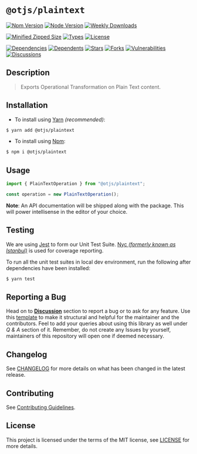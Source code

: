 # `@otjs/plaintext`

[![Npm Version](https://img.shields.io/npm/v/@otjs/plaintext)](https://www.npmjs.com/package/@otjs/plaintext)
[![Node Version](https://img.shields.io/node/v/@otjs/plaintext)](https://www.npmjs.com/package/@otjs/plaintext)
[![Weekly Downloads](https://img.shields.io/npm/dw/@otjs/plaintext)](https://www.npmjs.com/package/@otjs/plaintext)

<!-- [![Minified Size](https://img.shields.io/bundlephobia/min/@otjs/plaintext)](https://www.npmjs.com/package/@otjs/plaintext) -->

[![Minified Zipped Size](https://img.shields.io/bundlephobia/minzip/@otjs/plaintext)](https://www.npmjs.com/package/@otjs/plaintext)
[![Types](https://img.shields.io/npm/types/@otjs/plaintext)](https://www.npmjs.com/package/@otjs/plaintext)
[![License](https://img.shields.io/npm/l/@otjs/plaintext)](https://github.com/Progyan1997/Operational-Transformation/blob/main/packages/plaintext/LICENSE)

<!-- [![Quality](https://img.shields.io/npms-io/quality-score/@otjs/plaintext)](https://www.npmjs.com/package/@otjs/plaintext) -->
<!-- [![Maintainance](https://img.shields.io/npms-io/maintenance-score/@otjs/plaintext)](https://www.npmjs.com/package/@otjs/plaintext) -->

[![Dependencies](https://img.shields.io/librariesio/release/npm/@otjs/plaintext)](https://www.npmjs.com/package/@otjs/plaintext)
[![Dependents](https://img.shields.io/librariesio/dependents/npm/@otjs/plaintext)](https://www.npmjs.com/package/@otjs/plaintext)
[![Stars](https://img.shields.io/github/stars/Progyan1997/Operational-Transformation)](https://github.com/Progyan1997/Operational-Transformation)
[![Forks](https://img.shields.io/github/forks/Progyan1997/Operational-Transformation)](https://github.com/Progyan1997/Operational-Transformation)
[![Vulnerabilities](https://img.shields.io/snyk/vulnerabilities/npm/@otjs/plaintext)](https://github.com/Progyan1997/Operational-Transformation/blob/main/.github/SECURITY.md)
[![Discussions](https://img.shields.io/github/discussions/Progyan1997/Operational-Transformation)](https://github.com/Progyan1997/Operational-Transformation/discussions)

## Description

> Exports Operational Transformation on Plain Text content.

## Installation

- To install using [Yarn](https://yarnpkg.com) _(recommended)_:

```sh
$ yarn add @otjs/plaintext
```

- To install using [Npm](https://www.npmjs.com):

```sh
$ npm i @otjs/plaintext
```

## Usage

```ts
import { PlainTextOperation } from "@otjs/plaintext";

const operation = new PlainTextOperation();
```

**Note**: An API documentation will be shipped along with the package. This will power intellisense in the editor of your choice.

## Testing

We are using [Jest](https://jestjs.io) to form our Unit Test Suite. [Nyc _(formerly known as Istanbul)_](https://istanbul.js.org/) is used for coverage reporting.

To run all the unit test suites in local dev environment, run the following after dependencies have been installed:

```sh
$ yarn test
```

## Reporting a Bug

Head on to [**Discussion**](https://github.com/Progyan1997/Operational-Transformation/discussions) section to report a bug or to ask for any feature. Use this [template](https://github.com/Progyan1997/Operational-Transformation/discussions/30) to make it structural and helpful for the maintainer and the contributors. Feel to add your queries about using this library as well under _Q & A_ section of it. Remember, do not create any Issues by yourself, maintainers of this repository will open one if deemed necessary.

## Changelog

See [CHANGELOG](https://github.com/Progyan1997/Operational-Transformation/blob/main/CHANGELOG.md) for more details on what has been changed in the latest release.

## Contributing

See [Contributing Guidelines](https://github.com/Progyan1997/Operational-Transformation/blob/main/.github/CONTRIBUTING.md).

## License

This project is licensed under the terms of the MIT license, see [LICENSE](https://github.com/Progyan1997/Operational-Transformation/blob/main/packages/plaintext/LICENSE) for more details.
